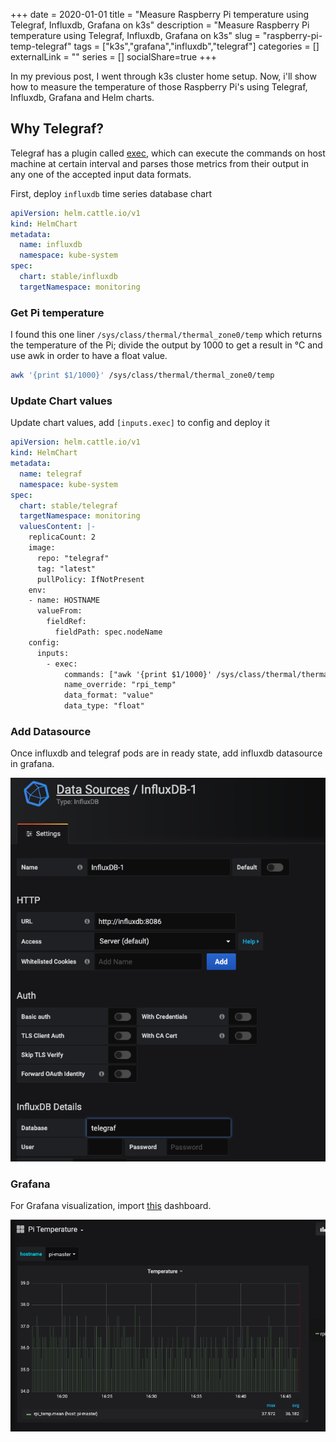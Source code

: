 +++ 
date = 2020-01-01
title = "Measure Raspberry Pi temperature using Telegraf, Influxdb, Grafana on k3s"
description = "Measure Raspberry Pi temperature using Telegraf, Influxdb, Grafana on k3s"
slug = "raspberry-pi-temp-telegraf" 
tags = ["k3s","grafana","influxdb","telegraf"]
categories = []
externalLink = ""
series = []
socialShare=true
+++

In my previous post, I went through k3s cluster home setup. Now, i'll show how to measure the temperature of those Raspberry Pi's using Telegraf, Influxdb, Grafana and Helm charts.

## Why Telegraf?

Telegraf has a plugin called [exec](https://github.com/influxdata/telegraf/tree/master/plugins/inputs/exec), which can execute the commands on host machine at certain interval and parses those metrics from their output in any one of the accepted input data formats.

First, deploy `influxdb` time series database chart

```yaml
apiVersion: helm.cattle.io/v1
kind: HelmChart
metadata:
  name: influxdb
  namespace: kube-system
spec:
  chart: stable/influxdb
  targetNamespace: monitoring
```

### Get Pi temperature

I found this one liner `/sys/class/thermal/thermal_zone0/temp` which returns the temperature of the Pi; divide the output by 1000 to get a result in °C and use awk in order to have a float value.

```bash
awk '{print $1/1000}' /sys/class/thermal/thermal_zone0/temp
```

### Update Chart values

Update chart values, add `[inputs.exec]` to config and deploy it

```yaml
apiVersion: helm.cattle.io/v1
kind: HelmChart
metadata:
  name: telegraf
  namespace: kube-system
spec:
  chart: stable/telegraf
  targetNamespace: monitoring
  valuesContent: |-
    replicaCount: 2
    image:
      repo: "telegraf"
      tag: "latest"
      pullPolicy: IfNotPresent
    env:
    - name: HOSTNAME
      valueFrom:
        fieldRef:
          fieldPath: spec.nodeName
    config:
      inputs:
        - exec:
            commands: ["awk '{print $1/1000}' /sys/class/thermal/thermal_zone0/temp"]
            name_override: "rpi_temp"
            data_format: "value"
            data_type: "float"
```

### Add Datasource

Once influxdb and telegraf pods are in ready state, add influxdb datasource in grafana.

![Traefik UI](influxdb.png)

### Grafana

For Grafana visualization, import [this](https://gist.github.com/Vikaspogu/b2d2f04e3102d65deb1ce6913f126e57) dashboard.

![Traefik UI](pi-temp-grafana.png)
